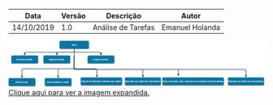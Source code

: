 | Data | Versão | Descrição | Autor |
| --- | --- | --- | --- |
| 14/10/2019 | 1.0 | Análise de Tarefas | Emanuel Holanda |

![](../../img/analise_de_atividades/analise_de_atividades.png)
[Clique aqui para ver a imagem expandida.](../../img/analise_de_atividades/analise_de_atividades.png)